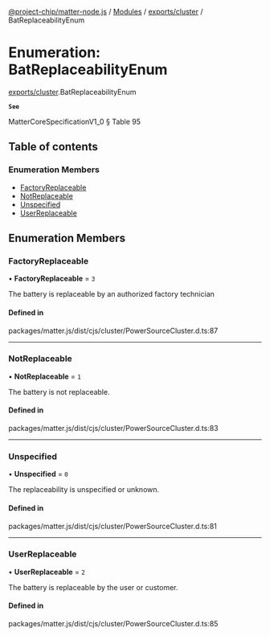 [@project-chip/matter-node.js](../README.md) / [Modules](../modules.md) / [exports/cluster](../modules/exports_cluster.md) / BatReplaceabilityEnum

# Enumeration: BatReplaceabilityEnum

[exports/cluster](../modules/exports_cluster.md).BatReplaceabilityEnum

**`See`**

MatterCoreSpecificationV1_0 § Table 95

## Table of contents

### Enumeration Members

- [FactoryReplaceable](exports_cluster.BatReplaceabilityEnum.md#factoryreplaceable)
- [NotReplaceable](exports_cluster.BatReplaceabilityEnum.md#notreplaceable)
- [Unspecified](exports_cluster.BatReplaceabilityEnum.md#unspecified)
- [UserReplaceable](exports_cluster.BatReplaceabilityEnum.md#userreplaceable)

## Enumeration Members

### FactoryReplaceable

• **FactoryReplaceable** = ``3``

The battery is replaceable by an authorized factory technician

#### Defined in

packages/matter.js/dist/cjs/cluster/PowerSourceCluster.d.ts:87

___

### NotReplaceable

• **NotReplaceable** = ``1``

The battery is not replaceable.

#### Defined in

packages/matter.js/dist/cjs/cluster/PowerSourceCluster.d.ts:83

___

### Unspecified

• **Unspecified** = ``0``

The replaceability is unspecified or unknown.

#### Defined in

packages/matter.js/dist/cjs/cluster/PowerSourceCluster.d.ts:81

___

### UserReplaceable

• **UserReplaceable** = ``2``

The battery is replaceable by the user or customer.

#### Defined in

packages/matter.js/dist/cjs/cluster/PowerSourceCluster.d.ts:85

